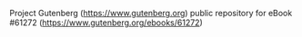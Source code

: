 Project Gutenberg (https://www.gutenberg.org) public repository for eBook #61272 (https://www.gutenberg.org/ebooks/61272)
